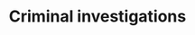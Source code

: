 ---
title: Criminal investigations
longTitle: 'Criminal investigations'
tags:
- gccommon
relatedTerm:
- "[[Crime Police services]]"
---